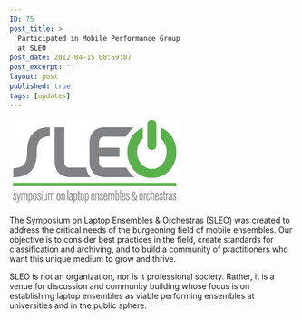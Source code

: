 ```yaml
---
ID: 75
post_title: >
  Participated in Mobile Performance Group
  at SLEO
post_date: 2012-04-15 00:59:07
post_excerpt: ""
layout: post
published: true
tags: [updates]
---
```

<a href="http://sleo2012.cct.lsu.edu/"><img class="alignnone size-full wp-image-78" alt="item46327" src="/uploads/2012/04/item46327.png" width="300" height="154" /></a>

The Symposium on Laptop Ensembles &amp; Orchestras (SLEO) was created to address the critical needs of the burgeoning field of mobile ensembles. Our objective is to consider best practices in the field, create standards for classification and archiving, and to build a community of practitioners who want this unique medium to grow and thrive.

SLEO is not an organization, nor is it professional society. Rather, it is a venue for discussion and community building whose focus is on establishing laptop ensembles as viable performing ensembles at universities and in the public sphere.
